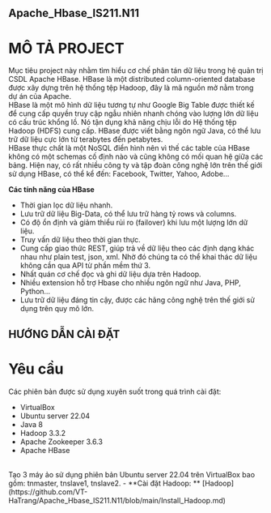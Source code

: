 ## Apache_Hbase_IS211.N11
# MÔ TẢ PROJECT
Mục tiêu project này nhằm tìm hiểu cơ chế phân tán dữ liệu trong hệ quản trị CSDL Apache HBase. HBase là một distributed column-oriented database được xây dựng trên hệ thống tệp Hadoop, đây là mã nguồn mở nằm trong dự án của Apache. </br>
HBase là một mô hình dữ liệu tương tự như Google Big Table được thiết kế để cung cấp quyền truy cập ngẫu nhiên nhanh chóng vào lượng lớn dữ liệu có cấu trúc khổng lồ. Nó tận dụng khả năng chịu lỗi do Hệ thống tệp Hadoop (HDFS) cung cấp. HBase được viết bằng ngôn ngữ Java, có thể lưu trữ dữ liệu cực lớn từ terabytes đến petabytes. </br>
HBase thực chất là một NoSQL điển hình nên vì thế các table của HBase không có một schemas cố định nào và cũng không có mối quan hệ giữa các bảng. Hiện nay, có rất nhiều công ty và tập đoàn công nghệ lớn trên thế giới sử dụng HBase, có thể kể đến: Facebook, Twitter, Yahoo, Adobe…

**Các tính năng của HBase** </br>
- Thời gian lọc dữ liệu nhanh. </br>
- Lưu trữ dữ liệu Big-Data, có thể lưu trữ hàng tỷ rows và columns. </br>
- Có độ ổn định và giảm thiểu rủi ro (failover) khi lưu một lượng lớn dữ liệu. </br>
- Truy vấn dữ liệu theo thời gian thực. </br>
- Cung cấp giao thức REST, giúp trả về dữ liệu theo các định dạng khác nhau như plain test, json, xml. Nhờ đó chúng ta có thể khai thác dữ liệu không cần qua API từ phần mềm thứ 3. </br>
- Nhất quán cơ chế đọc và ghi dữ liệu dựa trên Hadoop. </br>
- Nhiều extension hỗ trợ Hbase cho nhiều ngôn ngữ như Java, PHP, Python… </br>
- Lưu trữ dữ liệu đáng tin cậy, được các hãng công nghệ trên thế giới sử dụng trên quy mô lớn.</br>
## HƯỚNG DẪN CÀI ĐẶT
# Yêu cầu
Các phiên bản được sử dụng xuyên suốt trong quá trình cài đặt:
-	VirtualBox
-	Ubuntu server 22.04 
-	Java 8
-	Hadoop 3.3.2
-	Apache Zookeeper 3.6.3
-	Apache HBase
</br>
Tạo 3 máy ảo sử dụng phiên bản Ubuntu server 22.04 trên VirtualBox bao gồm: tnmaster, tnslave1, tnslave2.
- **Cài đặt Hadoop: ** [Hadoop](https://github.com/VT-HaTrang/Apache_Hbase_IS211.N11/blob/main/Install_Hadoop.md)
